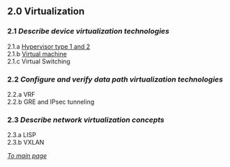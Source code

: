 ## 2.0 Virtualization  


### 2.1 *Describe device virtualization technologies*  
2.1.a [Hypervisor type 1 and 2](https://github.com/network-dluong/CCNP-ENCOR/blob/2.0-Virtualization/2.1.a%20Hypervisor%20type%201%20and%202.md)  
2.1.b [Virtual machine](https://github.com/network-dluong/CCNP-ENCOR/blob/2.0-Virtualization/2.1b%20Virtual%20machine.md)  
2.1.c Virtual Switching  


### 2.2 *Configure and verify data path virtualization technologies*  
2.2.a VRF  
2.2.b GRE and IPsec tunneling  


### 2.3 *Describe network virtualization concepts*  
2.3.a LISP  
2.3.b VXLAN  


[*To main page*](https://github.com/network-dluong/CCNP-ENCOR/tree/master)
